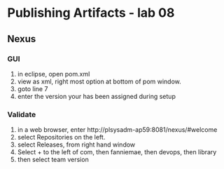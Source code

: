 # Publishing Artifacts - lab 08
## Nexus


### GUI
1. in eclipse, open pom.xml
2. view as xml, right most option at bottom of pom window.
3. goto line 7  
4. enter the version your has been assigned during setup

### Validate 
1. in a web browser, enter http://plsysadm-ap59:8081/nexus/#welcome
2. select Repositories on the left.
3. select Releases, from right hand window
4. Select + to the left of com, then fanniemae, then devops, then library
5. then select team version
